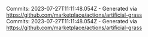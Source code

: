 Commits: 2023-07-27T11:11:48.054Z - Generated via https://github.com/marketplace/actions/artificial-grass
<br>
Commits: 2023-07-27T11:11:48.054Z - Generated via https://github.com/marketplace/actions/artificial-grass
<br>
